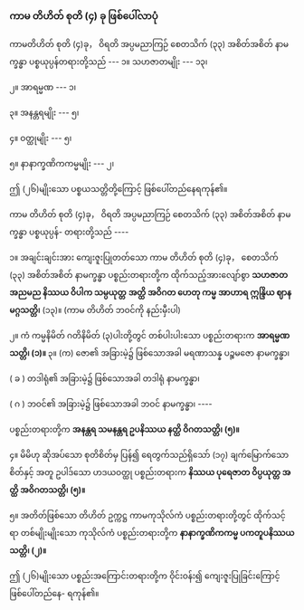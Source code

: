 ### ကာမ တိဟိတ် စုတိ (၄) ခု ဖြစ်ပေါ်လာပုံ

ကာမတိဟိတ် စုတိ (၄)ခု， ဝိရတိ အပ္ပမညာကြဉ် စေတသိက် (၃၃) အစိတ်အစိတ် နာမက္ခန္ဓာ ပစ္စယုပ္ပန်တရားတို့သည် ---
၁။ သဟဇာတမျိုး --- ၁၃၊

၂။ အာရမ္မဏ --- ၁၊

၃။ အနန္တရမျိုး --- ၅၊

၄။ ဝတ္ထုမျိုး --- ၅၊

၅။ နာနာက္ခဏိကကမ္မမျိုး --- ၂၊

ဤ (၂၆)မျိုးသော ပစ္စယသတ္တိတို့ကြောင့် ဖြစ်ပေါ်တည်နေရကုန်၏။

ကာမ တိဟိတ် စုတိ (၄)ခု， ဝိရတိ အပ္ပမညာကြဉ် စေတသိက် (၃၃) အစိတ်အစိတ် နာမက္ခန္ဓာ ပစ္စယုပ္ပန်-
တရားတို့သည် ----

၁။ အချင်းချင်းအား ကျေးဇူးပြုတတ်သော ကာမ တိဟိတ် စုတိ (၄)ခု， စေတသိက် (၃၃) အစိတ်အစိတ်
နာမက္ခန္ဓာ ပစ္စည်းတရားတို့က ထိုက်သည့်အားလျော်စွာ **သဟဇာတ အညမည နိဿယ ဝိပါက သမ္ပယုတ္တ**
**အတ္ထိ အဝိဂတ ဟေတု ကမ္မ အာဟာရ ဣန္ဒြိယ ဈာန မဂ္ဂသတ္တိ၊** (၁၃)။ (ကာမ တိဟိတ် ဘဝင်ကို
နည်းမှီးပါ)

၂။ ကံ ကမ္မနိမိတ် ဂတိနိမိတ် (၃)ပါးတို့တွင် တစ်ပါးပါးသော ပစ္စည်းတရားက **အာရမ္မဏသတ္တိ၊ (၁)။**
၃။ (က) ဇော၏ အခြားမဲ့၌ ဖြစ်သောအခါ မရဏာသန္န ပဉ္စမဇော နာမက္ခန္ဓာ၊

( ခ ) တဒါရုံ၏ အခြားမဲ့၌ ဖြစ်သောအခါ တဒါရုံ နာမက္ခန္ဓာ၊

( ဂ ) ဘဝင်၏ အခြားမဲ့၌ ဖြစ်သောအခါ ဘဝင် နာမက္ခန္ဓာ၊ ----

ပစ္စည်းတရားတို့က **အနန္တရ သမနန္တရ ဥပနိဿယ နတ္ထိ ဝိဂတသတ္တိ၊ (၅)။**

၄။ မိမိဟု ဆိုအပ်သော စုတိစိတ်မှ ပြန်၍ ရေတွက်သည်ရှိသော် (၁၇) ချက်မြောက်သော စိတ်နှင့် အတူ
ဥပါဒ်သော ဟဒယဝတ္ထု ပစ္စည်းတရားက **နိဿယ ပုရေဇာတ ဝိပ္ပယုတ္တ အတ္ထိ အဝိဂတသတ္တိ၊ (၅)။**

၅။ အတိတ်ဖြစ်သော တိဟိတ် ဥက္ကဋ္ဌ ကာမကုသိုလ်ကံ ပစ္စည်းတရားတို့တွင် ထိုက်သင့်ရာ တစ်မျိုးမျိုးသော
ကုသိုလ်ကံ ပစ္စည်းတရားတို့က **နာနာက္ခဏိကကမ္မ ပကတူပနိဿယသတ္တိ၊ (၂)။**

ဤ (၂၆)မျိုးသော ပစ္စည်းအကြောင်းတရားတို့က ဝိုင်းဝန်း၍ ကျေးဇူးပြုခြင်းကြောင့် ဖြစ်ပေါ်တည်နေ-
ရကုန်၏။